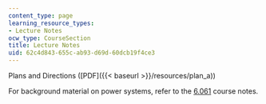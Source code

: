 ```yaml
---
content_type: page
learning_resource_types:
- Lecture Notes
ocw_type: CourseSection
title: Lecture Notes
uid: 62c4d843-655c-ab93-d69d-60dcb19f4ce3
---
```


Plans and Directions ([PDF]({{< baseurl >}}/resources/plan_a))

For background material on power systems, refer to the [6.061](/courses/6-061-introduction-to-electric-power-systems-spring-2011/) course notes.
